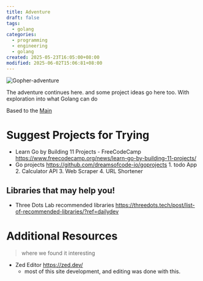 ```yaml
---
title: Adventure
draft: false
tags:
  - golang
categories:
  - programming
  - engineering
  - golang
created: 2025-05-23T16:05:00+08:00
modified: 2025-06-02T15:06:81+08:00
---
```

![Gopher-adventure](images/goadventure.jpg)

The adventure continues here. and some project ideas go here too.
With exploration into what Golang can do

Based to the [Main](index.md)

# Suggest Projects for Trying
- Learn Go by Building 11 Projects - FreeCodeCamp https://www.freecodecamp.org/news/learn-go-by-building-11-projects/
- Go projects <https://github.com/dreamsofcode-io/goprojects>
	  1. todo App
	  2. Calculator API
	  3. Web Scraper
	  4. URL Shortener

## Libraries that may help you!
- Three Dots Lab recommended libraries https://threedots.tech/post/list-of-recommended-libraries/?ref=dailydev


# Additional Resources
> where we found it interesting

- Zed Editor <https://zed.dev/>
	- most of this site development, and editing was done with this.
